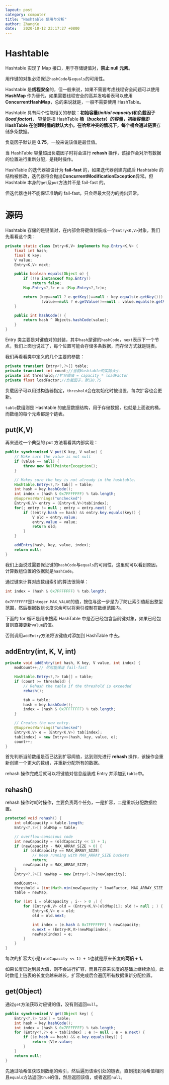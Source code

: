 ```yaml
---
layout: post
category: computer
title: "Hashtable 使用与分析"
author: ZhangKe
date:   2020-10-12 23:17:27 +0800
---
```


# Hashtable
Hashtable 实现了 Map 接口，用于存储键值对，**禁止 null 元素**。

用作键的对象必须保证`hashCode`与`equals`的可用性。

Hashtable 是**线程安全**的，但一般来说，如果不需要考虑线程安全问题可以使用 **HashMap** 作为替代，如果需要线程安全的高并发哈希表可以使用 **ConcurrentHashMap**，总的来说就是，一般不需要使用 HashTable。

Hashtable 具有两个性能相关的参数：**初始容量(_initial capacity_)**和**负载因子(_load factor_)**， 容量是指 HashTable **桶（_buckets_）**的容量，初始容量即 HashTable 在创建时桶的默认大小。在哈希冲突的情况下，每个桶会通过**链表**存储多条数据。
<!--more-->
负载因子默认是 **0.75**，一般来说该值是最佳值。

当 HashTable 容量超出负载因子时将会进行 **rehash** 操作，该操作会对所有数据的位置进行重新分配，是耗时操作。

HashTable 的迭代器被设计为 **fail-fast** 的，如果迭代器创建完成后 Hashtable 的结构被修改，迭代器将会抛出**ConcurrentModificationException**异常。但 Hashtable 本身的`get`及`put`方法并不是 fail-fast 的。

但迭代器也并不能保证准确的 fail-fast，只会尽最大努力的抛出异常。

# 源码
Hashtable 存储的是键值对，在内部会将键值封装成一个`Entry<K,V>`对象，我们先看看这个类：
```java
private static class Entry<K,V> implements Map.Entry<K,V> {
    final int hash;
    final K key;
    V value;
    Entry<K,V> next;

    public boolean equals(Object o) {
        if (!(o instanceof Map.Entry))
            return false;
        Map.Entry<?,?> e = (Map.Entry<?,?>)o;

        return (key==null ? e.getKey()==null : key.equals(e.getKey())) &&
                (value==null ? e.getValue()==null : value.equals(e.getValue()));
    }

    public int hashCode() {
        return hash ^ Objects.hashCode(value);
    }
}
```
Entry 类主要是对键值对的封装，其中`hash`是键的`hashCode`，`next`表示下一个节点，我们上面也说过了，每个位置可能会存储多条数据，而存储方式就是链表。

我们再看看类中定义的几个主要的参数：
```java
private transient Entry<?,?>[] table;
private transient int count;//当前Hashtable的实际大小
private int threshold;//扩容阈值 = capacity * loadFactor
private float loadFactor;//负载因子，默认0.75
```
负载因子可以用过构造器指定，`threshold`会在初始化时被设置，每次扩容也会更新。

`table`数组则是 Hashtable 的底层数据结构，用于存储数据，也就是上面说的桶，而数组的每个元素都是个链表。

## put(K,V)
再来通过一个典型的 put 方法看看其内部实现：
```java
public synchronized V put(K key, V value) {
    // Make sure the value is not null
    if (value == null) {
        throw new NullPointerException();
    }

    // Makes sure the key is not already in the hashtable.
    Hashtable.Entry<?,?> tab[] = table;
    int hash = key.hashCode();
    int index = (hash & 0x7FFFFFFF) % tab.length;
    @SuppressWarnings("unchecked")
    Entry<K,V> entry = (Entry<K,V>)tab[index];
    for(; entry != null ; entry = entry.next) {
        if ((entry.hash == hash) && entry.key.equals(key)) {
            V old = entry.value;
            entry.value = value;
            return old;
        }
    }

    addEntry(hash, key, value, index);
    return null;
}
```
我们上面说过需要保证键的`hashCode`与`equals`的可用性，这里就可以看到原因，计算数组位置的依据就是`hashCode`。

通过键来计算对应数组索引的算法很简单：
```java
int index = (hash & 0x7FFFFFFF) % tab.length;
```
`0x7FFFFFFF`是`Integer.MAX_VALUE`的值，按位与这一步是为了防止索引值超出整型范围，然后根据数组长度求余可以将索引控制在数组范围内。

下面的 for 循环是用来搜索 HashTable 中是否已经包含当前键对象，如果已经包含则直接更新`value`的值。

否则调用`addEntry`方法将该键值对添加到 HashTable 中去。

## addEntry(int, K, V, int)
```java
private void addEntry(int hash, K key, V value, int index) {
    modCount++;// 尽可能保证 fail-fast

    Hashtable.Entry<?,?> tab[] = table;
    if (count >= threshold) {
        // Rehash the table if the threshold is exceeded
        rehash();

        tab = table;
        hash = key.hashCode();
        index = (hash & 0x7FFFFFFF) % tab.length;
    }

    // Creates the new entry.
    @SuppressWarnings("unchecked")
    Entry<K,V> e = (Entry<K,V>) tab[index];
    tab[index] = new Entry<>(hash, key, value, e);
    count++;
}
```
首先判断当前数组是否已达到扩容阈值，达到则先进行 **rehash** 操作，该操作会重新创建一个更大的数组，并重新分配所有的数据。

rehash 操作完成后就可以将键值对信息组装成 Entry 并添加到`table`中。

## rehash()
rehash 操作时耗时操作，主要负责两个任务，一是扩容，二是重新分配数据位置。
```java
protected void rehash() {
    int oldCapacity = table.length;
    Entry<?,?>[] oldMap = table;

    // overflow-conscious code
    int newCapacity = (oldCapacity << 1) + 1;
    if (newCapacity - MAX_ARRAY_SIZE > 0) {
        if (oldCapacity == MAX_ARRAY_SIZE)
            // Keep running with MAX_ARRAY_SIZE buckets
            return;
        newCapacity = MAX_ARRAY_SIZE;
    }
    Entry<?,?>[] newMap = new Entry<?,?>[newCapacity];

    modCount++;
    threshold = (int)Math.min(newCapacity * loadFactor, MAX_ARRAY_SIZE + 1);
    table = newMap;

    for (int i = oldCapacity ; i-- > 0 ;) {
        for (Entry<K,V> old = (Entry<K,V>)oldMap[i]; old != null ; ) {
            Entry<K,V> e = old;
            old = old.next;

            int index = (e.hash & 0x7FFFFFFF) % newCapacity;
            e.next = (Entry<K,V>)newMap[index];
            newMap[index] = e;
        }
    }
}
```
每次的扩容大小是`(oldCapacity << 1) + 1`也就是原来长度的**两倍 + 1**。

如果长度已达到最大值，则不会进行扩容，而且在原来长度的基础上继续添加，此时数组上链表的长度会越来越长，扩容完成后会遍历所有数据重新分配位置。

## get(Object)
通过`get`方法获取对应键的值，没有则返回`null`。
```java
public synchronized V get(Object key) {
    Entry<?,?> tab[] = table;
    int hash = key.hashCode();
    int index = (hash & 0x7FFFFFFF) % tab.length;
    for (Entry<?,?> e = tab[index] ; e != null ; e = e.next) {
        if ((e.hash == hash) && e.key.equals(key)) {
            return (V)e.value;
        }
    }
    return null;
}
```
先通过哈希值获取到数组的索引，然后遍历该索引处的链表，直到找到哈希值相同且`equals`方法返回`true`的值，然后返回该值，或者返回`null`。